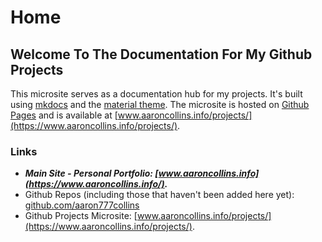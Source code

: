 # Home

## Welcome To The Documentation For My Github Projects
This microsite serves as a documentation hub for my projects. It's built using [mkdocs](https://www.mkdocs.org/) and the [material theme](https://squidfunk.github.io/mkdocs-material/). The microsite is hosted on [Github Pages](https://pages.github.com/) and is available at [www.aaroncollins.info/projects/](https://www.aaroncollins.info/projects/).

### Links
- ***Main Site - Personal Portfolio: [www.aaroncollins.info](https://www.aaroncollins.info/).***
- Github Repos (including those that haven't been added here yet): [github.com/aaron777collins](https://github.com/aaron777collins?tab=repositories)
- Github Projects Microsite: [www.aaroncollins.info/projects/](https://www.aaroncollins.info/projects/).
